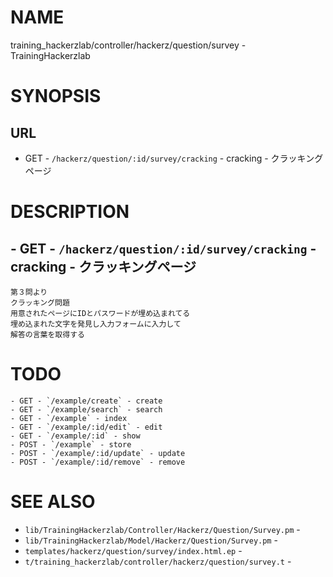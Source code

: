 # NAME

training_hackerzlab/controller/hackerz/question/survey - TrainingHackerzlab

# SYNOPSIS

## URL

- GET - `/hackerz/question/:id/survey/cracking` - cracking - クラッキングページ

# DESCRIPTION

## - GET - `/hackerz/question/:id/survey/cracking` - cracking - クラッキングページ

```
第３問より
クラッキング問題
用意されたページにIDとパスワードが埋め込まれてる
埋め込まれた文字を発見し入力フォームに入力して
解答の言葉を取得する
```

# TODO

```
- GET - `/example/create` - create
- GET - `/example/search` - search
- GET - `/example` - index
- GET - `/example/:id/edit` - edit
- GET - `/example/:id` - show
- POST - `/example` - store
- POST - `/example/:id/update` - update
- POST - `/example/:id/remove` - remove
```

# SEE ALSO

- `lib/TrainingHackerzlab/Controller/Hackerz/Question/Survey.pm` -
- `lib/TrainingHackerzlab/Model/Hackerz/Question/Survey.pm` -
- `templates/hackerz/question/survey/index.html.ep` -
- `t/training_hackerzlab/controller/hackerz/question/survey.t` -
